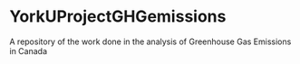 # YorkUProjectGHGemissions
A repository of the work done in the analysis of Greenhouse Gas Emissions in Canada
